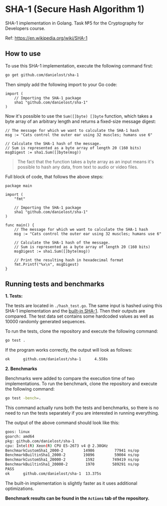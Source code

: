 # SHA-1 (Secure Hash Algorithm 1)

SHA-1 implementation in Golang. Task №5 for the Cryptography for Developers course.

Ref: https://en.wikipedia.org/wiki/SHA-1

## How to use

To use this SHA-1 implementation, execute the following command first:
```bash
go get github.com/danielost/sha-1
```
Then simply add the following import to your Go code:
```golang
import (
	// Importing the SHA-1 package
	sha1 "github.com/danielost/sha-1"
)
```
Now it's possible to use the `Sum([]byte) []byte` function, which takes a byte array of an arbitrary length and returns a fixed-size message digest:
```golang
// The message for which we want to calculate the SHA-1 hash
msg := "Cats control the outer ear using 32 muscles; humans use 6"

// Calculate the SHA-1 hash of the message.
// Sum is represented as a byte array of length 20 (160 bits)
msgDigest := sha1.Sum([]byte(msg))
```
> The fact that the function takes a byte array as an input means it's possible to hash any data, from text to audio or video files.

Full block of code, that follows the above steps:
```golang
package main

import (
	"fmt"

	// Importing the SHA-1 package
	sha1 "github.com/danielost/sha-1"
)

func main() {
	// The message for which we want to calculate the SHA-1 hash
	msg := "Cats control the outer ear using 32 muscles; humans use 6"

	// Calculate the SHA-1 hash of the message.
	// Sum is represented as a byte array of length 20 (160 bits)
	msgDigest := sha1.Sum([]byte(msg))

	// Print the resulting hash in hexadecimal format
	fmt.Printf("%x\n", msgDigest)
}

```

## Running tests and benchmarks

**1. Tests:**

The tests are located in `./hash_test.go`. The same input is hashed using this SHA-1 implementation and the [built-in SHA-1](https://pkg.go.dev/crypto/sha1). Then their outputs are compared. The test data set contains some hardcoded values as well as 10000 randomly generated sequences.

To run the tests, clone the repository and execute the following command:
```bash
go test .
```
If the program works correctly, the output will look as follows:
```bash
ok      github.com/danielost/sha-1      4.558s
```

**2. Benchmarks**

Benchmarks were added to compare the execution time of two implementations.
To run the benchmark, clone the repository and execute the following command:
```bash
go test -bench=.
```
This command actually runs both the tests and benchmarks, so there is no need to run the tests separately if you are interested in running everything.

The output of the above command should look like this:
```bash
goos: linux
goarch: amd64
pkg: github.com/danielost/sha-1
cpu: Intel(R) Xeon(R) CPU E5-2673 v4 @ 2.30GHz
BenchmarkCustomSha1_2000-2     	   14986	     77941 ns/op
BenchmarkBuiltinSha1_2000-2    	   19896	     59004 ns/op
BenchmarkCustomSha1_20000-2    	    1592	    749419 ns/op
BenchmarkBuiltinSha1_20000-2   	    1970	    589291 ns/op
PASS
ok  	github.com/danielost/sha-1	13.375s
```

The built-in implementation  is slightly faster as it uses additional optimizations.

**Benchmark results can be found in the `Actions` tab of the repository.**
